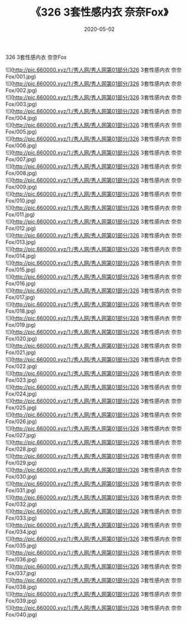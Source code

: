 ﻿---
layout: post
title:  《326 3套性感内衣 奈奈Fox》
date:   2020-05-02
img: http://pic.660000.xyz/1:/秀人网/秀人网第01部分/326 3套性感内衣 奈奈Fox/000.jpg
categories: [美女, 清纯, 唯美]
---

326 3套性感内衣 奈奈Fox

  ![](http://pic.660000.xyz/1:/秀人网/秀人网第01部分/326 3套性感内衣 奈奈Fox/001.jpg) <br> ![](http://pic.660000.xyz/1:/秀人网/秀人网第01部分/326 3套性感内衣 奈奈Fox/002.jpg) <br> ![](http://pic.660000.xyz/1:/秀人网/秀人网第01部分/326 3套性感内衣 奈奈Fox/003.jpg) <br> ![](http://pic.660000.xyz/1:/秀人网/秀人网第01部分/326 3套性感内衣 奈奈Fox/004.jpg) <br> ![](http://pic.660000.xyz/1:/秀人网/秀人网第01部分/326 3套性感内衣 奈奈Fox/005.jpg) <br> ![](http://pic.660000.xyz/1:/秀人网/秀人网第01部分/326 3套性感内衣 奈奈Fox/006.jpg) <br> ![](http://pic.660000.xyz/1:/秀人网/秀人网第01部分/326 3套性感内衣 奈奈Fox/007.jpg) <br> ![](http://pic.660000.xyz/1:/秀人网/秀人网第01部分/326 3套性感内衣 奈奈Fox/008.jpg) <br> ![](http://pic.660000.xyz/1:/秀人网/秀人网第01部分/326 3套性感内衣 奈奈Fox/009.jpg) <br> ![](http://pic.660000.xyz/1:/秀人网/秀人网第01部分/326 3套性感内衣 奈奈Fox/010.jpg) <br> ![](http://pic.660000.xyz/1:/秀人网/秀人网第01部分/326 3套性感内衣 奈奈Fox/011.jpg) <br> ![](http://pic.660000.xyz/1:/秀人网/秀人网第01部分/326 3套性感内衣 奈奈Fox/012.jpg) <br> ![](http://pic.660000.xyz/1:/秀人网/秀人网第01部分/326 3套性感内衣 奈奈Fox/013.jpg) <br> ![](http://pic.660000.xyz/1:/秀人网/秀人网第01部分/326 3套性感内衣 奈奈Fox/014.jpg) <br> ![](http://pic.660000.xyz/1:/秀人网/秀人网第01部分/326 3套性感内衣 奈奈Fox/015.jpg) <br> ![](http://pic.660000.xyz/1:/秀人网/秀人网第01部分/326 3套性感内衣 奈奈Fox/016.jpg) <br> ![](http://pic.660000.xyz/1:/秀人网/秀人网第01部分/326 3套性感内衣 奈奈Fox/017.jpg) <br> ![](http://pic.660000.xyz/1:/秀人网/秀人网第01部分/326 3套性感内衣 奈奈Fox/018.jpg) <br> ![](http://pic.660000.xyz/1:/秀人网/秀人网第01部分/326 3套性感内衣 奈奈Fox/019.jpg) <br> ![](http://pic.660000.xyz/1:/秀人网/秀人网第01部分/326 3套性感内衣 奈奈Fox/020.jpg) <br> ![](http://pic.660000.xyz/1:/秀人网/秀人网第01部分/326 3套性感内衣 奈奈Fox/021.jpg) <br> ![](http://pic.660000.xyz/1:/秀人网/秀人网第01部分/326 3套性感内衣 奈奈Fox/022.jpg) <br> ![](http://pic.660000.xyz/1:/秀人网/秀人网第01部分/326 3套性感内衣 奈奈Fox/023.jpg) <br> ![](http://pic.660000.xyz/1:/秀人网/秀人网第01部分/326 3套性感内衣 奈奈Fox/024.jpg) <br> ![](http://pic.660000.xyz/1:/秀人网/秀人网第01部分/326 3套性感内衣 奈奈Fox/025.jpg) <br> ![](http://pic.660000.xyz/1:/秀人网/秀人网第01部分/326 3套性感内衣 奈奈Fox/026.jpg) <br> ![](http://pic.660000.xyz/1:/秀人网/秀人网第01部分/326 3套性感内衣 奈奈Fox/027.jpg) <br> ![](http://pic.660000.xyz/1:/秀人网/秀人网第01部分/326 3套性感内衣 奈奈Fox/028.jpg) <br> ![](http://pic.660000.xyz/1:/秀人网/秀人网第01部分/326 3套性感内衣 奈奈Fox/029.jpg) <br> ![](http://pic.660000.xyz/1:/秀人网/秀人网第01部分/326 3套性感内衣 奈奈Fox/030.jpg) <br> ![](http://pic.660000.xyz/1:/秀人网/秀人网第01部分/326 3套性感内衣 奈奈Fox/031.jpg) <br> ![](http://pic.660000.xyz/1:/秀人网/秀人网第01部分/326 3套性感内衣 奈奈Fox/032.jpg) <br> ![](http://pic.660000.xyz/1:/秀人网/秀人网第01部分/326 3套性感内衣 奈奈Fox/033.jpg) <br> ![](http://pic.660000.xyz/1:/秀人网/秀人网第01部分/326 3套性感内衣 奈奈Fox/034.jpg) <br> ![](http://pic.660000.xyz/1:/秀人网/秀人网第01部分/326 3套性感内衣 奈奈Fox/035.jpg) <br> ![](http://pic.660000.xyz/1:/秀人网/秀人网第01部分/326 3套性感内衣 奈奈Fox/036.jpg) <br> ![](http://pic.660000.xyz/1:/秀人网/秀人网第01部分/326 3套性感内衣 奈奈Fox/037.jpg) <br> ![](http://pic.660000.xyz/1:/秀人网/秀人网第01部分/326 3套性感内衣 奈奈Fox/038.jpg) <br> ![](http://pic.660000.xyz/1:/秀人网/秀人网第01部分/326 3套性感内衣 奈奈Fox/039.jpg) <br> ![](http://pic.660000.xyz/1:/秀人网/秀人网第01部分/326 3套性感内衣 奈奈Fox/040.jpg) <br>